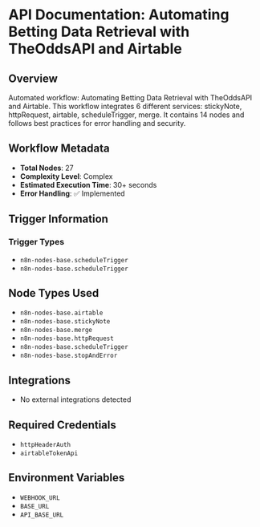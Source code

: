 # API Documentation: Automating Betting Data Retrieval with TheOddsAPI and Airtable

## Overview
Automated workflow: Automating Betting Data Retrieval with TheOddsAPI and Airtable. This workflow integrates 6 different services: stickyNote, httpRequest, airtable, scheduleTrigger, merge. It contains 14 nodes and follows best practices for error handling and security.

## Workflow Metadata
- **Total Nodes**: 27
- **Complexity Level**: Complex
- **Estimated Execution Time**: 30+ seconds
- **Error Handling**: ✅ Implemented

## Trigger Information
### Trigger Types
- `n8n-nodes-base.scheduleTrigger`
- `n8n-nodes-base.scheduleTrigger`

## Node Types Used
- `n8n-nodes-base.airtable`
- `n8n-nodes-base.stickyNote`
- `n8n-nodes-base.merge`
- `n8n-nodes-base.httpRequest`
- `n8n-nodes-base.scheduleTrigger`
- `n8n-nodes-base.stopAndError`

## Integrations
- No external integrations detected

## Required Credentials
- `httpHeaderAuth`
- `airtableTokenApi`

## Environment Variables
- `WEBHOOK_URL`
- `BASE_URL`
- `API_BASE_URL`
